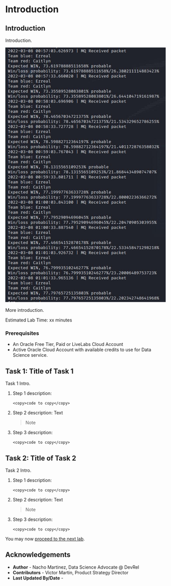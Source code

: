 # Introduction

## Introduction
Introduction.

![Bought Items](images/bought_items.jpg)

More introduction. 

Estimated Lab Time: xx minutes

### Prerequisites

* An Oracle Free Tier, Paid or LiveLabs Cloud Account
* Active Oracle Cloud Account with available credits to use for Data Science service.

## Task 1: Title of Task 1

Task 1 Intro.

1. Step 1 description:
    ```
    <copy>code to copy</copy>
    ```

2. Step 2 description:
    Text
    > Note
3. Step 3 description:
    ```
    <copy>code to copy</copy>
    ```
## Task 2: Title of Task 2

Task 2 Intro.

1. Step 1 description:
    ```
    <copy>code to copy</copy>
    ```

2. Step 2 description:
    Text
    > Note
3. Step 3 description:
    ```
    <copy>code to copy</copy>
    ```

You may now [proceed to the next lab](#next).


## Acknowledgements

* **Author** - Nacho Martinez, Data Science Advocate @ DevRel
* **Contributors** -  Victor Martin, Product Strategy Director
* **Last Updated By/Date** - 
